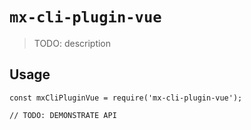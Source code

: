 # `mx-cli-plugin-vue`

> TODO: description

## Usage

```
const mxCliPluginVue = require('mx-cli-plugin-vue');

// TODO: DEMONSTRATE API
```
